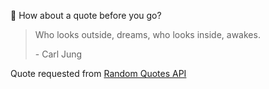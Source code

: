 📣 How about a quote before you go?

> Who looks outside, dreams, who looks inside, awakes.
>
> <p>- Carl Jung</p>

Quote requested from [Random Quotes API](https://github.com/lukePeavey/quotable)
